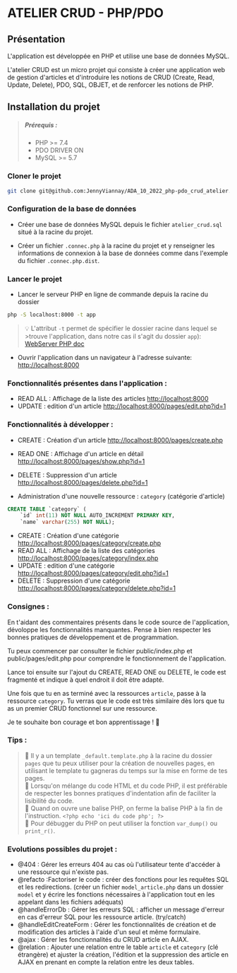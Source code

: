 # ATELIER CRUD - PHP/PDO

## Présentation

L'application est développée en PHP et utilise une base de données MySQL.

L'atelier CRUD est un micro projet qui consiste à créer une application web de gestion d'articles et d'introduire les notions de CRUD (Create, Read, Update, Delete), PDO, SQL, OBJET, et de renforcer les notions de PHP.


## Installation du projet

>##### Prérequis :
>- PHP >= 7.4
>- PDO DRIVER ON
>- MySQL >= 5.7

### Cloner le projet
```bash
git clone git@github.com:JennyViannay/ADA_10_2022_php-pdo_crud_atelier.git atelier-crud-php-pdo
```

### Configuration de la base de données

- Créer une base de données MySQL depuis le fichier `atelier_crud.sql` situé à la racine du projet.

- Créer un fichier `.connec.php` à la racine du projet et y renseigner les informations de connexion à la base de données comme dans l'exemple du fichier `.connec.php.dist`.


### Lancer le projet

- Lancer le serveur PHP en ligne de commande depuis la racine du dossier 

```bash
php -S localhost:8000 -t app
```

>💡 L'attribut `-t` permet de spécifier le dossier racine dans lequel se >trouve l'application, dans notre cas il s'agit du dossier `app`):
>[WebServer PHP doc](https://www.php.net/manual/fr/features.commandline.webserver.php)

- Ouvrir l'application dans un navigateur à l'adresse suivante: [http://localhost:8000](http://localhost:8000)

### Fonctionnalités présentes dans l'application :

- READ ALL : Affichage de la liste des articles [http://localhost:8000](http://localhost:8000)
- UPDATE : edition d'un article [http://localhost:8000/pages/edit.php?id=1](http://localhost:8000/pages/edit.php?id=1)


### Fonctionnalités à développer :

- CREATE : Création d'un article [http://localhost:8000/pages/create.php](http://localhost:8000/pages/create.php)
- READ ONE : Affichage d'un article en détail [http://localhost:8000/pages/show.php?id=1](http://localhost:8000/pages/article.php?id=1)
- DELETE : Suppression d'un article [http://localhost:8000/pages/delete.php?id=1](http://localhost:8000/pages/delete.php?id=1)

- Administration d'une nouvelle ressource : `category` (catégorie d'article)

```sql
CREATE TABLE `category` (
    `id` int(11) NOT NULL AUTO_INCREMENT PRIMARY KEY,
    `name` varchar(255) NOT NULL);
```

- CREATE : Création d'une catégorie [http://localhost:8000/pages/category/create.php](http://localhost:8000/pages/category/create.php)
- READ ALL : Affichage de la liste des catégories [http://localhost:8000/pages/category/index.php](http://localhost:8000/pages/category/index.php)
- UPDATE : edition d'une catégorie [http://localhost:8000/pages/category/edit.php?id=1](http://localhost:8000/pages/category/edit.php?id=1)
- DELETE : Suppression d'une catégorie [http://localhost:8000/pages/category/delete.php?id=1](http://localhost:8000/pages/category/delete.php?id=1)


### Consignes : 
En t'aidant des commentaires présents dans le code source de l'application, dévoloppe les fonctionnalités manquantes.
Pense à bien respecter les bonnes pratiques de développement et de programmation.

Tu peux commencer par consulter le fichier public/index.php et public/pages/edit.php pour comprendre le fonctionnement de l'application.

Lance toi ensuite sur l'ajout du CREATE, READ ONE ou DELETE, le code est fragmenté et indique à quel endroit il doit être adapté.

Une fois que tu en as terminé avec la ressources `article`, passe à la ressource `category`. 
Tu verras que le code est très similaire dès lors que tu as un premier CRUD fonctionnel sur une ressource.

Je te souhaite bon courage et bon apprentissage ! :muscle:

### Tips :

> 👀 Il y a un template `_default.template.php` à la racine du dossier `pages` que tu peux utiliser pour la création de nouvelles pages, en utilisant le template tu gagneras du temps sur la mise en forme de tes pages. <br>
> 👀 Lorsqu'on mélange du code HTML et du code PHP, il est préférable de respecter les bonnes pratiques d'indentation afin de faciliter la lisibilité du code. <br>
> 👀 Quand on ouvre une balise PHP, on ferme la balise PHP à la fin de l'instruction. ```<?php echo 'ici du code php'; ?>``` <br>
> 👀 Pour débugger du PHP on peut utiliser la fonction `var_dump()` ou `print_r()`.


### Evolutions possibles du projet :

- @404 : Gérer les erreurs 404 au cas où l'utilisateur tente d'accéder à une ressource qui n'existe pas.
- @refacto :Factoriser le code : créer des fonctions pour les requêtes SQL et les redirections. (créer un fichier `model_article.php` dans un dossier `model` et y écrire les fonctions nécessaires à l'application tout en les appelant dans les fichiers adéquats)
- @handleErrorDb : Gérer les erreurs SQL : afficher un message d'erreur en cas d'erreur SQL pour les ressource article. (try/catch)
- @handleEditCreateForm : Gérer les fonctionnalités de création et de modification des articles à l'aide d'un seul et même formulaire.
- @ajax : Gérer les fonctionnalités du CRUD article en AJAX.
- @relation : Ajouter une relation entre le table `article` et `category` (clé étrangère) et ajuster la création, l'édition et la suppression des article en AJAX en prenant en compte la relation entre les deux tables.